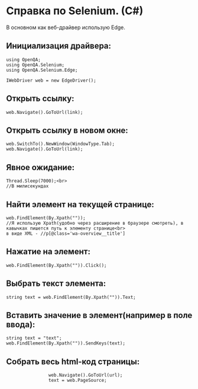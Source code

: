 # Справка по Selenium. (C#)
В основном как веб-драйвер использую Edge.

## Инициализация драйвера:
```
using OpenQA;
using OpenQA.Selenium;
using OpenQA.Selenium.Edge;

IWebDriver web = new EdgeDriver();
```

## Открыть ссылку:
```
web.Navigate().GoToUrl(link);
```

## Открыть ссылку в новом окне:
```
web.SwitchTo().NewWindow(WindowType.Tab);
web.Navigate().GoToUrl(link);
```

## Явное ожидание:
```
Thread.Sleep(7000);<br>
//В милисекундах
```

## Найти элемент на текущей странице:
```
web.FindElement(By.Xpath(""));
//Я использую Xpath(удобно через расширение в браузере смотреть), в кавычках пишется путь к элементу странице<br>
в виде XML - //p[@class='wa-overview__title']
```

## Нажатие на элемент:
```
web.FindElement(By.Xpath("")).Click();
```

## Выбрать текст элемента:
```
string text = web.FindElement(By.Xpath("")).Text;
```

## Вставить значение в элемент(например в поле ввода):
```
string text = "text";
web.FindElement(By.Xpath("")).SendKeys(text);
```

## Собрать весь html-код страницы:
```
                web.Navigate().GoToUrl(url);
                text = web.PageSource;
```
